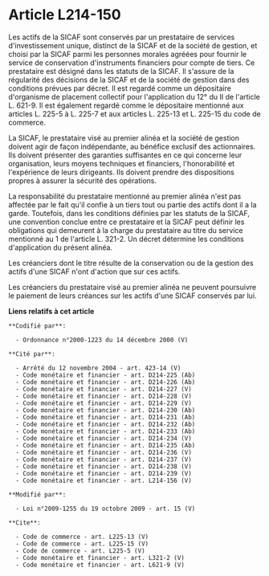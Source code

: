 # Article L214-150

Les actifs de la SICAF sont conservés par un prestataire de services d'investissement unique, distinct de la SICAF et de la
société de gestion, et choisi par la SICAF parmi les personnes morales agréées pour fournir le service de conservation
d'instruments financiers pour compte de tiers. Ce prestataire est désigné dans les statuts de la SICAF. Il s'assure de la
régularité des décisions de la SICAF et de la société de gestion dans des conditions prévues par décret. Il est regardé comme
un dépositaire d'organisme de placement collectif pour l'application du 12° du II de l'article L. 621-9. Il est également
regardé comme le dépositaire mentionné aux articles L. 225-5 à L. 225-7 et aux articles L. 225-13 et L. 225-15 du code de
commerce. 

La SICAF, le prestataire visé au premier alinéa et la société de gestion doivent agir de façon indépendante, au bénéfice
exclusif des actionnaires. Ils doivent présenter des garanties suffisantes en ce qui concerne leur organisation, leurs moyens
techniques et financiers, l'honorabilité et l'expérience de leurs dirigeants. Ils doivent prendre des dispositions propres à
assurer la sécurité des opérations. 

La responsabilité du prestataire mentionné au premier alinéa n'est pas affectée par le fait qu'il confie à un tiers tout ou
partie des actifs dont il a la garde. Toutefois, dans les conditions définies par les statuts de la SICAF, une convention
conclue entre ce prestataire et la SICAF peut définir les obligations qui demeurent à la charge du prestataire au titre du
service mentionné au 1 de l'article L. 321-2. Un décret détermine les conditions d'application du présent alinéa. 

Les créanciers dont le titre résulte de la conservation ou de la gestion des actifs d'une SICAF n'ont d'action que sur ces
actifs. 

Les créanciers du prestataire visé au premier alinéa ne peuvent poursuivre le paiement de leurs créances sur les actifs d'une
SICAF conservés par lui.

**Liens relatifs à cet article**

	**Codifié par**:

	  - Ordonnance n°2000-1223 du 14 décembre 2000 (V)

	**Cité par**:

	  - Arrêté du 12 novembre 2004 - art. 423-14 (V)
	  - Code monétaire et financier - art. D214-225 (Ab)
	  - Code monétaire et financier - art. D214-226 (Ab)
	  - Code monétaire et financier - art. D214-227 (V)
	  - Code monétaire et financier - art. D214-228 (V)
	  - Code monétaire et financier - art. D214-229 (V)
	  - Code monétaire et financier - art. D214-230 (Ab)
	  - Code monétaire et financier - art. D214-231 (Ab)
	  - Code monétaire et financier - art. D214-232 (Ab)
	  - Code monétaire et financier - art. D214-233 (Ab)
	  - Code monétaire et financier - art. D214-234 (V)
	  - Code monétaire et financier - art. D214-235 (Ab)
	  - Code monétaire et financier - art. D214-236 (V)
	  - Code monétaire et financier - art. D214-237 (V)
	  - Code monétaire et financier - art. D214-238 (V)
	  - Code monétaire et financier - art. D214-239 (V)
	  - Code monétaire et financier - art. L214-156 (V)

	**Modifié par**:

	  - Loi n°2009-1255 du 19 octobre 2009 - art. 15 (V)

	**Cite**:

	  - Code de commerce - art. L225-13 (V)
	  - Code de commerce - art. L225-15 (V)
	  - Code de commerce - art. L225-5 (V)
	  - Code monétaire et financier - art. L321-2 (V)
	  - Code monétaire et financier - art. L621-9 (V)
